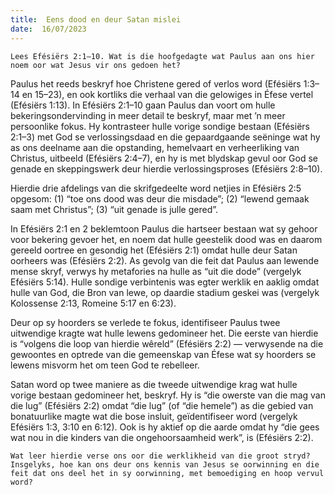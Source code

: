 ```yaml
---
title:  Eens dood en deur Satan mislei
date:  16/07/2023
---
```


`Lees Efésiërs 2:1–10. Wat is die hoofgedagte wat Paulus aan ons hier noem oor wat Jesus vir ons gedoen het?`

Paulus het reeds beskryf hoe Christene gered of verlos word (Efésiërs 1:3–14 en 15–23), en ook kortliks die verhaal van die gelowiges in Éfese vertel (Efésiërs 1:13).  In Efésiërs 2:1–10 gaan Paulus dan voort om hulle bekeringsondervinding in meer detail te beskryf, maar met ’n meer persoonlike fokus.  Hy kontrasteer hulle vorige sondige bestaan (Efésiërs 2:1–3) met God se verlossingsdaad en die gepaardgaande seëninge wat hy as ons deelname aan die opstanding, hemelvaart en verheerliking van Christus, uitbeeld (Efésiërs 2:4–7), en hy is met blydskap gevul oor God se genade en skeppingswerk deur hierdie verlossingsproses (Efésiërs 2:8–10).

Hierdie drie afdelings van die skrifgedeelte word netjies in Efésiërs 2:5 opgesom:  (1) “toe ons dood was deur die misdade”;  (2) “lewend gemaak saam met Christus”; (3) “uit genade is julle gered”.

In Efésiërs 2:1 en 2 beklemtoon Paulus die hartseer bestaan wat sy gehoor voor bekering gevoer het, en noem dat hulle geestelik dood was en daarom gereeld oortree en gesondig het (Efésiërs 2:1) omdat hulle deur Satan oorheers was (Efésiërs 2:2).  As gevolg van die feit dat Paulus aan lewende mense skryf, verwys hy metafories na hulle as “uit die dode” (vergelyk Efésiërs 5:14). Hulle sondige verbintenis was egter werklik en aaklig omdat hulle van God, die Bron van lewe, op daardie stadium geskei was (vergelyk Kolossense 2:13, Romeine 5:17 en 6:23).

Deur op sy hoorders se verlede te fokus, identifiseer Paulus twee uitwendige kragte wat hulle lewens gedomineer het. Die eerste van hierdie is “volgens die loop van hierdie wêreld” (Efésiërs 2:2) — verwysende na die gewoontes en optrede van die gemeenskap van Éfese wat sy hoorders se lewens misvorm het om teen God te rebelleer.

Satan word op twee maniere as die tweede uitwendige krag wat hulle vorige bestaan gedomineer het, beskryf. Hy is “die owerste van die mag van die lug” (Efésiërs 2:2) omdat “die lug” (of “die hemele”) as die gebied van bonatuurlike magte wat die bose insluit, geïdentifiseer word (vergelyk Efésiërs 1:3, 3:10 en 6:12). Ook is hy aktief op die aarde omdat hy “die gees wat nou in die kinders van die ongehoorsaamheid werk”, is (Efésiërs 2:2).

`Wat leer hierdie verse ons oor die werklikheid van die groot stryd?  Insgelyks, hoe kan ons deur ons kennis van Jesus se oorwinning en die feit dat ons deel het in sy oorwinning, met bemoediging en hoop vervul word?`